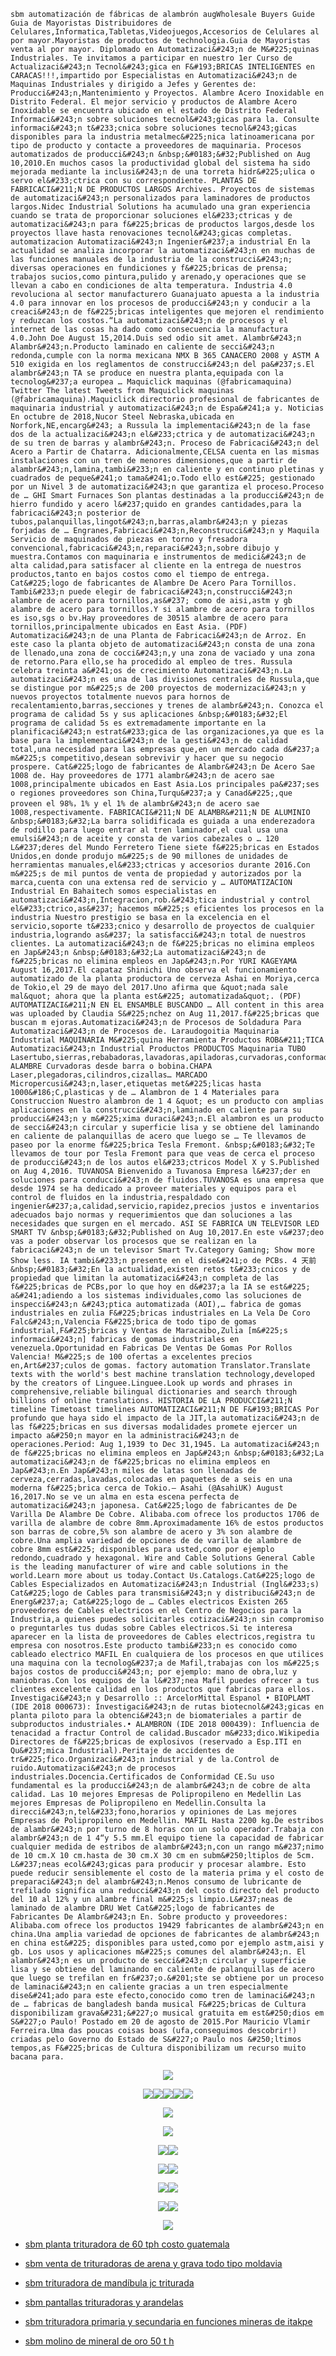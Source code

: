 
```
sbm automatización de fábricas de alambrón augWholesale Buyers Guide Guia de Mayoristas Distribuidores de Celulares,Informatica,Tabletas,Videojuegos,Accesorios de Celulares al por mayor.Mayoristas de productos de technologia.Guia de Mayoristas venta al por mayor. Diplomado en Automatizaci&#243;n de M&#225;quinas Industriales. Te invitamos a participar en nuestro 1er Curso de Actualizaci&#243;n Tecnol&#243;gica en F&#193;BRICAS INTELIGENTES en CARACAS!!!,impartido por Especialistas en Automatizaci&#243;n de Maquinas Industriales y dirigido a Jefes y Gerentes de: Producci&#243;n,Mantenimiento y Proyectos. Alambre Acero Inoxidable en Distrito Federal. El mejor servicio y productos de Alambre Acero Inoxidable se encuentra ubicado en el estado de Distrito Federal Informaci&#243;n sobre soluciones tecnol&#243;gicas para la. Consulte informaci&#243;n t&#233;cnica sobre soluciones tecnol&#243;gicas disponibles para la industria metalmec&#225;nica latinoamericana por tipo de producto y contacte a proveedores de maquinaria. Procesos automatizados de producci&#243;n &nbsp;&#0183;&#32;Published on Aug 10,2010.En muchos casos la productividad global del sistema ha sido mejorada mediante la inclusi&#243;n de una torreta hidr&#225;ulica o servo el&#233;ctrica con su correspondiente. PLANTAS DE FABRICACI&#211;N DE PRODUCTOS LARGOS Archives. Proyectos de sistemas de automatizaci&#243;n personalizados para laminadores de productos largos.Nidec Industrial Solutions ha acumulado una gran experiencia cuando se trata de proporcionar soluciones el&#233;ctricas y de automatizaci&#243;n para f&#225;bricas de productos largos,desde los proyectos llave hasta renovaciones tecnol&#243;gicas completas. automatizacion Automatizaci&#243;n Ingenier&#237;a industrial En la actualidad se analiza incorporar la automatizaci&#243;n en muchas de las funciones manuales de la industria de la construcci&#243;n; diversas operaciones en fundiciones y f&#225;bricas de prensa; trabajos sucios,como pintura,pulido y arenado,y operaciones que se llevan a cabo en condiciones de alta temperatura. Industria 4.0 revoluciona al sector manufacturero Guanajuato apuesta a la industria 4.0 para innovar en los procesos de producci&#243;n y conducir a la creaci&#243;n de f&#225;bricas inteligentes que mejoren el rendimiento y reduzcan los costos.“La automatizaci&#243;n de procesos y el internet de las cosas ha dado como consecuencia la manufactura 4.0.John Doe August 15,2014.Duis sed odio sit amet. Alambr&#243;n Alambr&#243;n.Producto laminado en caliente de secci&#243;n redonda,cumple con la norma mexicana NMX B 365 CANACERO 2008 y ASTM A 510 exigida en los reglamentos de construcci&#243;n del pa&#237;s.El alambr&#243;n TA se produce en nuestra planta,equipada con la tecnolog&#237;a europea … Maquiclick maquinas (@fabricamaquina) Twitter The latest Tweets from Maquiclick maquinas (@fabricamaquina).Maquiclick directorio profesional de fabricantes de maquinaria industrial y automatizaci&#243;n de Espa&#241;a y. Noticias En octubre de 2018,Nucor Steel Nebraska,ubicada en Norfork,NE,encarg&#243; a Russula la implementaci&#243;n de la fase dos de la actualizaci&#243;n el&#233;ctrica y de automatizaci&#243;n de su tren de barras y alambr&#243;n. Proceso de Fabricaci&#243;n del Acero a Partir de Chatarra. Adicionalmente,CELSA cuenta en las mismas instalaciones con un tren de menores dimensiones,que a partir de alambr&#243;n,lamina,tambi&#233;n en caliente y en continuo pletinas y cuadrados de peque&#241;o tama&#241;o.Todo ello est&#225; gestionado por un Nivel 3 de automatizaci&#243;n que garantiza el proceso.Proceso de … GHI Smart Furnaces Son plantas destinadas a la producci&#243;n de hierro fundido y acero l&#237;quido en grandes cantidades,para la fabricaci&#243;n posterior de tubos,palanquillas,lingot&#243;n,barras,alambr&#243;n y piezas forjadas de … Engranes,Fabricaci&#243;n,Reconstrucci&#243;n y Maquila Servicio de maquinados de piezas en torno y fresadora convencional,fabricaci&#243;n,reparaci&#243;n,sobre dibujo y muestra.Contamos con maquinaria e instrumentos de medici&#243;n de alta calidad,para satisfacer al cliente en la entrega de nuestros productos,tanto en bajos costos como el tiempo de entrega. Cat&#225;logo de fabricantes de Alambre De Acero Para Tornillos. Tambi&#233;n puede elegir de fabricaci&#243;n,construcci&#243;n alambre de acero para tornillos,as&#237; como de aisi,astm y gb alambre de acero para tornillos.Y si alambre de acero para tornillos es iso,sgs o bv.Hay proveedores de 30515 alambre de acero para tornillos,principalmente ubicados en East Asia. (PDF) Automatizaci&#243;n de una Planta de Fabricaci&#243;n de Arroz. En este caso la planta objeto de automatizaci&#243;n consta de una zona de llenado,una zona de cocci&#243;n,y una zona de vaciado y una zona de retorno.Para ello,se ha procedido al empleo de tres. Russula celebra treinta a&#241;os de crecimiento Automatizaci&#243;n.La automatizaci&#243;n es una de las divisiones centrales de Russula,que se distingue por m&#225;s de 200 proyectos de modernizaci&#243;n y nuevos proyectos totalmente nuevos para hornos de recalentamiento,barras,secciones y trenes de alambr&#243;n. Conozca el programa de calidad 5s y sus aplicaciones &nbsp;&#0183;&#32;El programa de calidad 5s es extremadamente importante en la planificaci&#243;n estrat&#233;gica de las organizaciones,ya que es la base para la implementaci&#243;n de la gesti&#243;n de calidad total,una necesidad para las empresas que,en un mercado cada d&#237;a m&#225;s competitivo,desean sobrevivir y hacer que su negocio prospere. Cat&#225;logo de fabricantes de Alambr&#243;n De Acero Sae 1008 de. Hay proveedores de 1771 alambr&#243;n de acero sae 1008,principalmente ubicados en East Asia.Los principales pa&#237;ses o regiones proveedores son China,Turqu&#237;a y Canad&#225;,que proveen el 98%，1% y el 1% de alambr&#243;n de acero sae 1008,respectivamente. FABRICACI&#211;N DE ALAMBR&#211;N DE ALUMINIO &nbsp;&#0183;&#32;La barra solidificada es guiada a una enderezadora de rodillo para luego entrar al tren laminador,el cual usa una emulsi&#243;n de aceite y consta de varios cabezales o … 120 L&#237;deres del Mundo Ferretero Tiene siete f&#225;bricas en Estados Unidos,en donde produjo m&#225;s de 90 millones de unidades de herramientas manuales,el&#233;ctricas y accesorios durante 2016.Con m&#225;s de mil puntos de venta de propiedad y autorizados por la marca,cuenta con una extensa red de servicio y … AUTOMATIZACION Industrial En Bahaitech somos especialistas en automatizaci&#243;n,Integracion,rob.&#243;tica industrial y control el&#233;ctrico,as&#237; hacemos m&#225;s eficientes los procesos en la industria Nuestro prestigio se basa en la excelencia en el servicio,soporte t&#233;cnico y desarrollo de proyectos de cualquier industria,logrando as&#237; la satisfacci&#243;n total de nuestros clientes. La automatizaci&#243;n de f&#225;bricas no elimina empleos en Jap&#243;n &nbsp;&#0183;&#32;La automatizaci&#243;n de f&#225;bricas no elimina empleos en Jap&#243;n.Por YURI KAGEYAMA August 16,2017.El capataz Shinichi Uno observa el funcionamiento automatizado de la planta productora de cerveza Ashai en Moriya,cerca de Tokio,el 29 de mayo del 2017.Uno afirma que &quot;nada sale mal&quot; ahora que la planta est&#225; automatizada&quot;. (PDF) AUTOMATIZACI&#211;N EN EL ENSAMBLE BUSCANDO … All content in this area was uploaded by Claudia S&#225;nchez on Aug 11,2017.f&#225;bricas que buscan m ejoras.Automatizaci&#243;n de Procesos de Soldadura Para Automatizaci&#243;n de Procesos de. Laraudogoitia Maquinaria Industrial MAQUINARIA M&#225;quina Herramienta Productos ROB&#211;TICA Automatizaci&#243;n Industrial Productos PRODUCTOS Maquinaria TUBO Lasertubo,sierras,rebabadoras,lavadoras,apiladoras,curvadoras,conformadoras,medici&#243;n… ALAMBRE Curvadoras desde barra o bobina.CHAPA Laser,plegadoras,cilindros,cizallas… MARCADO Micropercusi&#243;n,laser,etiquetas met&#225;licas hasta 1000&#186;C,plasticas y de … Alambron de 1 4 Materiales para Construccion Nuestro alambron de 1 4 &quot; es un producto con amplias aplicaciones en la construcci&#243;n,laminado en caliente para su producci&#243;n y m&#225;xima duraci&#243;n.El alambron es un producto de secci&#243;n circular y superficie lisa y se obtiene del laminando en caliente de palanquillas de acero que luego se … Te llevamos de paseo por la enorme f&#225;brica Tesla Fremont. &nbsp;&#0183;&#32;Te llevamos de tour por Tesla Fremont para que veas de cerca el proceso de producci&#243;n de los autos el&#233;ctricos Model X y S.Published on Aug 4,2016. TUVANOSA Bienvenido a Tuvanosa Empresa l&#237;der en soluciones para conducci&#243;n de fluidos.TUVANOSA es una empresa que desde 1974 se ha dedicado a proveer materiales y equipos para el control de fluidos en la industria,respaldado con ingenier&#237;a,calidad,servicio,rapidez,precios justos e inventarios adecuados bajo normas y requerimientos que dan soluciones a las necesidades que surgen en el mercado. ASI SE FABRICA UN TELEVISOR LED SMART TV &nbsp;&#0183;&#32;Published on Aug 10,2017.En este v&#237;deo vas a poder observar los procesos que se realizan en la fabricaci&#243;n de un televisor Smart Tv.Category Gaming; Show more Show less. IA tambi&#233;n presente en el dise&#241;o de PCBs. 4 天前&nbsp;&#0183;&#32;En la actualidad,existen retos t&#233;cnicos y de propiedad que limitan la automatizaci&#243;n completa de las f&#225;bricas de PCBs,por lo que hoy en d&#237;a la IA se est&#225; a&#241;adiendo a los sistemas individuales,como las soluciones de inspecci&#243;n &#243;ptica automatizada (AOI),… fabrica de gomas industriales en zulia F&#225;bricas industriales en La Vela De Coro Falc&#243;n,Valencia F&#225;brica de todo tipo de gomas industrial,F&#225;bricas y Ventas de Maracaibo,Zulia [m&#225;s informaci&#243;n] fabricas de gomas industriales en venezuela.Oportunidad en Fabricas De Ventas De Gomas Por Rollos Valencia! M&#225;s de 100 ofertas a excelentes precios en,Art&#237;culos de gomas. factory automation Translator.Translate texts with the world's best machine translation technology,developed by the creators of Linguee.Linguee.Look up words and phrases in comprehensive,reliable bilingual dictionaries and search through billions of online translations. HISTORIA DE LA PRODUCCI&#211;N timeline Timetoast timelines AUTOMATIZACI&#211;N DE F&#193;BRICAS Por profundo que haya sido el impacto de la JIT,la automatizaci&#243;n de las f&#225;bricas en sus diversas modalidades promete ejercer un impacto a&#250;n mayor en la administraci&#243;n de operaciones.Period: Aug 1,1939 to Dec 31,1945. La automatizaci&#243;n de f&#225;bricas no elimina empleos en Jap&#243;n &nbsp;&#0183;&#32;La automatizaci&#243;n de f&#225;bricas no elimina empleos en Jap&#243;n.En Jap&#243;n miles de latas son llenadas de cerveza,cerradas,lavadas,colocadas en paquetes de a seis en una moderna f&#225;brica cerca de Tokio.— Asahi (@AsahiUK) August 16,2017.No se ve un alma en esta escena perfecta de automatizaci&#243;n japonesa. Cat&#225;logo de fabricantes de De Varilla De Alambre De Cobre. Alibaba.com ofrece los productos 1706 de varilla de alambre de cobre 8mm.Aproximadamente 16% de estos productos son barras de cobre,5% son alambre de acero y 3% son alambre de cobre.Una amplia variedad de opciones de de varilla de alambre de cobre 8mm est&#225; disponibles para usted,como por ejemplo redondo,cuadrado y hexagonal. Wire and Cable Solutions General Cable is the leading manufacturer of wire and cable solutions in the world.Learn more about us today.Contact Us.Catalogs.Cat&#225;logo de Cables Especializados en Automatizaci&#243;n Industrial (Ingl&#233;s) Cat&#225;logo de Cables para transmisi&#243;n y distribuci&#243;n de Energ&#237;a; Cat&#225;logo de … Cables electricos Existen 265 proveedores de Cables electricos en el Centro de Negocios para la Industria,a quienes puedes solicitarles cotizaci&#243;n sin compromiso o preguntarles tus dudas sobre Cables electricos.Si te interesa aparecer en la lista de proveedores de Cables electricos,registra tu empresa con nosotros.Este producto tambi&#233;n es conocido como cableado electrico MAFIL En cualquiera de los procesos en que utilices una maquina con la tecnolog&#237;a de Mafil,trabajas con los m&#225;s bajos costos de producci&#243;n; por ejemplo: mano de obra,luz y maniobras.Con los equipos de la l&#237;nea Mafil puedes ofrecer a tus clientes excelente calidad en los productos que fabricas para ellos. Investigaci&#243;n y Desarrollo :: ArcelorMittal Espanol • BIOPLAMT (IDE 2018 000673): Investigaci&#243;n de rutas biotecnol&#243;gicas en planta piloto para la obtenci&#243;n de biomateriales a partir de subproductos industriales.• ALAMBRON (IDE 2018 000439): Influencia de tenacidad a fractur Control de calidad.Buscador m&#233;dico.Wikipedia Directores de f&#225;bricas de explosivos (reservado a Esp.ITI en Qu&#237;mica Industrial).Peritaje de accidentes de tr&#225;fico.Organizaci&#243;n industrial y de la.Control de ruido.Automatizaci&#243;n de procesos industriales.Docencia.Certificados de Conformidad CE.Su uso fundamental es la producci&#243;n de alambr&#243;n de cobre de alta calidad. Las 10 mejores Empresas de Polipropileno en Medellin Las mejores Empresas de Polipropileno en Medellin.Consulta la direcci&#243;n,tel&#233;fono,horarios y opiniones de Las mejores Empresas de Polipropileno en Medellin. MAFIL Hasta 2200 kg.De estribos de alambr&#243;n por turno de 8 horas con un solo operador.Trabaja con alambr&#243;n de 1 4“y 5.5 mm.El equipo tiene la capacidad de fabricar cualquier medida de estribos de alambr&#243;n,con un rango m&#237;nimo de 10 cm.X 10 cm.hasta de 30 cm.X 30 cm en subm&#250;ltiplos de 5cm. L&#237;neas ecol&#243;gicas para producir y procesar alambre. Esto puede reducir sensiblemente el costo de la materia prima y el costo de preparaci&#243;n del alambr&#243;n.Menos consumo de lubricante de trefilado significa una reducci&#243;n del costo directo del producto del 10 al 12% y un alambre final m&#225;s limpio.L&#237;neas de laminado de alambre DRU Wet Cat&#225;logo de fabricantes de Fabricantes De Alambr&#243;n En. Sobre producto y proveedores: Alibaba.com ofrece los productos 19429 fabricantes de alambr&#243;n en china.Una amplia variedad de opciones de fabricantes de alambr&#243;n en china est&#225; disponibles para usted,como por ejemplo astm,aisi y gb. Los usos y aplicaciones m&#225;s comunes del alambr&#243;n. El alambr&#243;n es un producto de secci&#243;n circular y superficie lisa y se obtiene del laminando en caliente de palanquillas de acero que luego se trefilan en fr&#237;o.&#201;ste se obtiene por un proceso de laminaci&#243;n en caliente gracias a un tren especialmente dise&#241;ado para este efecto,conocido como tren de laminaci&#243;n de … fabricas de bangladesh banda musical F&#225;bricas de Cultura disponibilizam grava&#231;&#227;o musical gratuita em est&#250;dios em S&#227;o Paulo! Postado em 20 de agosto de 2015.Por Mauricio Vlamir Ferreira.Uma das poucas coisas boas (ufa,conseguimos descobrir!) criadas pelo Governo do Estado de S&#227;o Paulo nos &#250;ltimos tempos,as F&#225;bricas de Cultura disponibilizam um recurso muito bacana para. 
```

<div align="center">

<a href="https://es-crusher.shibang-china.com/github&k=sbm+automatizaci%C3%B3n+de+f%C3%A1bricas+de+alambr%C3%B3n+aug"><img src="https://static.shibang-china.com/es/crusher/logo.jpg"></a>

<a href="https://es-crusher.shibang-china.com/github&k=sbm+automatizaci%C3%B3n+de+f%C3%A1bricas+de+alambr%C3%B3n+aug"><img src="https://static.shibang-china.com/es/crusher/index.jpg"></a><a href="https://es-crusher.shibang-china.com/material.htmlgithub&k=sbm+automatizaci%C3%B3n+de+f%C3%A1bricas+de+alambr%C3%B3n+aug"><img src="https://static.shibang-china.com/es/crusher/material.jpg"></a><a href="https://es-crusher.shibang-china.com/application.htmlgithub&k=sbm+automatizaci%C3%B3n+de+f%C3%A1bricas+de+alambr%C3%B3n+aug"><img src="https://static.shibang-china.com/es/crusher/application.jpg"></a><a href="https://es-crusher.shibang-china.com/aboutus.htmlgithub&k=sbm+automatizaci%C3%B3n+de+f%C3%A1bricas+de+alambr%C3%B3n+aug"><img src="https://static.shibang-china.com/es/crusher/aboutus.jpg"></a><a href="https://es-crusher.shibang-china.com/contact.htmlgithub&k=sbm+automatizaci%C3%B3n+de+f%C3%A1bricas+de+alambr%C3%B3n+aug"><img src="https://static.shibang-china.com/es/crusher/contact.jpg"></a>

<a href="https://es-crusher.shibang-china.com/github&k=sbm+automatizaci%C3%B3n+de+f%C3%A1bricas+de+alambr%C3%B3n+aug"><img src="https://static.shibang-china.com/es/crusher/banner.jpg"></a>

<a href="https://swt.shibang-china.com/github&k=sbm+automatizaci%C3%B3n+de+f%C3%A1bricas+de+alambr%C3%B3n+aug"><img src="https://static.shibang-china.com/es/crusher/text.jpg"></a>

<a href="https://swt.shibang-china.com/github&k=sbm+automatizaci%C3%B3n+de+f%C3%A1bricas+de+alambr%C3%B3n+aug"><img src="https://static.shibang-china.com/es/crusher/chat.jpg"></a><a href="https://es-crusher.shibang-china.com/contact.htmlgithub&k=sbm+automatizaci%C3%B3n+de+f%C3%A1bricas+de+alambr%C3%B3n+aug"><img src="https://static.shibang-china.com/es/crusher/message.jpg"></a>

<a href="https://es-crusher.shibang-china.com/products/pe.htmlgithub&k=sbm+automatizaci%C3%B3n+de+f%C3%A1bricas+de+alambr%C3%B3n+aug"><img src="https://static.shibang-china.com/es/crusher/pe.jpg"></a><a href="https://es-crusher.shibang-china.com/products/pf.htmlgithub&k=sbm+automatizaci%C3%B3n+de+f%C3%A1bricas+de+alambr%C3%B3n+aug"><img src="https://static.shibang-china.com/es/crusher/pf.jpg"></a>

<a href="https://es-crusher.shibang-china.com/products/hpt.htmlgithub&k=sbm+automatizaci%C3%B3n+de+f%C3%A1bricas+de+alambr%C3%B3n+aug"><img src="https://static.shibang-china.com/es/crusher/hpt.jpg"></a><a href="https://es-crusher.shibang-china.com/products/vsi.htmlgithub&k=sbm+automatizaci%C3%B3n+de+f%C3%A1bricas+de+alambr%C3%B3n+aug"><img src="https://static.shibang-china.com/es/crusher/vsi.jpg"></a>

<a href="https://es-crusher.shibang-china.com/products/klv.htmlgithub&k=sbm+automatizaci%C3%B3n+de+f%C3%A1bricas+de+alambr%C3%B3n+aug"><img src="https://static.shibang-china.com/es/crusher/klv.jpg"></a><a href="https://es-crusher.shibang-china.com/products/portable.htmlgithub&k=sbm+automatizaci%C3%B3n+de+f%C3%A1bricas+de+alambr%C3%B3n+aug"><img src="https://static.shibang-china.com/es/crusher/portable.jpg"></a>

<a href="https://swt.shibang-china.com/github&k=sbm+automatizaci%C3%B3n+de+f%C3%A1bricas+de+alambr%C3%B3n+aug"><img src="https://static.shibang-china.com/es/crusher/case.jpg"></a>

</div>


* [sbm planta trituradora de 60 tph costo guatemala](sbm%20planta%20trituradora%20de%2060%20tph%20costo%20guatemala.md)

* [sbm venta de trituradoras de arena y grava todo tipo moldavia](sbm%20venta%20de%20trituradoras%20de%20arena%20y%20grava%20todo%20tipo%20moldavia.md)

* [sbm trituradora de mandíbula jc triturada](sbm%20trituradora%20de%20mand%C3%ADbula%20jc%20triturada.md)

* [sbm pantallas trituradoras y arandelas](sbm%20pantallas%20trituradoras%20y%20arandelas.md)

* [sbm trituradora primaria y secundaria en funciones mineras de itakpe](sbm%20trituradora%20primaria%20y%20secundaria%20en%20funciones%20mineras%20de%20itakpe.md)

* [sbm molino de mineral de oro 50 t  h](sbm%20molino%20de%20mineral%20de%20oro%2050%20t%20%20h.md)